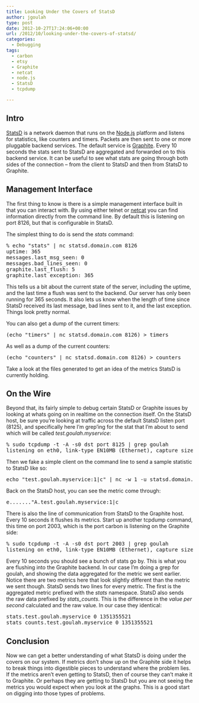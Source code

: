 ```yaml
---
title: Looking Under the Covers of StatsD
author: jgoulah
type: post
date: 2012-10-27T17:24:06+00:00
url: /2012/10/looking-under-the-covers-of-statsd/
categories:
  - Debugging
tags:
  - carbon
  - etsy
  - Graphite
  - netcat
  - node.js
  - StatsD
  - tcpdump

---
```

## Intro

<a href="https://github.com/etsy/statsd" title="statsd" target="_blank">StatsD</a> is a network daemon that runs on the <a href="http://nodejs.org/" title="node.js" target="_blank">Node.js</a> platform and listens for statistics, like counters and timers. Packets are then sent to one or more pluggable backend services. The default service is <a href="http://graphite.readthedocs.org/" title="graphite" target="_blank">Graphite</a>. Every 10 seconds the stats sent to StatsD are aggregated and forwarded on to this backend service. It can be useful to see what stats are going through both sides of the connection &#8211; from the client to StatsD and then from StatsD to Graphite. 

## Management Interface

The first thing to know is there is a simple management interface built in that you can interact with. By using either telnet or <a href="http://netcat.sourceforge.net/" title="netcat" target="_blank">netcat</a> you can find information directly from the command line. By default this is listening on port 8126, but that is configurable in StatsD. 

The simplest thing to do is send the _stats_ command:

<pre>% echo "stats" | nc statsd.domain.com 8126          
uptime: 365
messages.last_msg_seen: 0
messages.bad_lines_seen: 0
graphite.last_flush: 5
graphite.last_exception: 365</pre>

This tells us a bit about the current state of the server, including the uptime, and the last time a flush was sent to the backend. Our server has only been running for 365 seconds. It also lets us know when the length of time since StatsD received its last message, bad lines sent to it, and the last exception. Things look pretty normal.

You can also get a dump of the current timers:

<pre>(echo "timers" | nc statsd.domain.com 8126) &gt; timers</pre>

As well as a dump of the current counters:

<pre>(echo "counters" | nc statsd.domain.com 8126) &gt; counters</pre>

Take a look at the files generated to get an idea of the metrics StatsD is currently holding.

## On the Wire

Beyond that, its fairly simple to debug certain StatsD or Graphite issues by looking at whats going on in realtime on the connection itself. On the StatsD host, be sure you&#8217;re looking at traffic across the default StatsD listen port (8125), and specifically here I&#8217;m grep&#8217;ing for the stat that I&#8217;m about to send which will be called _test.goulah.myservice_:

<pre>% sudo tcpdump -t -A -s0 dst port 8125 | grep goulah
listening on eth0, link-type EN10MB (Ethernet), capture size 65535 bytes</pre>

Then we fake a simple client on the command line to send a sample statistic to StatsD like so: 

<pre>echo "test.goulah.myservice:1|c" | nc -w 1 -u statsd.domain.com 8125</pre>

Back on the StatsD host, you can see the metric come through:

<pre>e......."A.test.goulah.myservice:1|c</pre>

There is also the line of communication from StatsD to the Graphite host. Every 10 seconds it flushes its metrics. Start up another tcpdump command, this time on port 2003, which is the port carbon is listening on the Graphite side:

<pre>% sudo tcpdump -t -A -s0 dst port 2003 | grep goulah
listening on eth0, link-type EN10MB (Ethernet), capture size 65535 bytes</pre>

Every 10 seconds you should see a bunch of stats go by. This is what you are flushing into the Graphite backend. In our case I&#8217;m doing a grep for goulah, and showing the data aggregated for the metric we sent earlier. Notice there are two metrics here that look slightly different than the metric we sent though. StatsD sends two lines for every metric. The first is the aggregated metric prefixed with the _stats_ namespace. StatsD also sends the raw data prefixed by _stats_counts_. This is the difference in the _value per second_ calculated and the raw value. In our case they identical: 

<pre>stats.test.goulah.myservice 0 1351355521
stats_counts.test.goulah.myservice 0 1351355521</pre>

## Conclusion

Now we can get a better understanding of what StatsD is doing under the covers on our system. If metrics don&#8217;t show up on the Graphite side it helps to break things into digestible pieces to understand where the problem lies. If the metrics aren&#8217;t even getting to StatsD, then of course they can&#8217;t make it to Graphite. Or perhaps they are getting to StatsD but you are not seeing the metrics you would expect when you look at the graphs. This is a good start on digging into those types of problems.